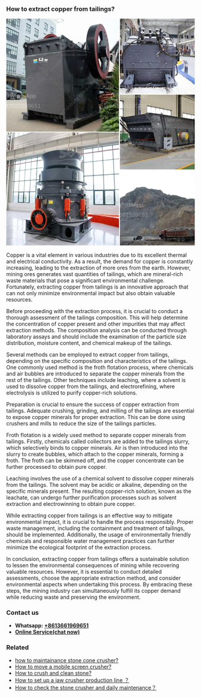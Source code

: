 <h3>How to extract copper from tailings?</h3><img src='1701745242.jpg' alt=''><p>Copper is a vital element in various industries due to its excellent thermal and electrical conductivity. As a result, the demand for copper is constantly increasing, leading to the extraction of more ores from the earth. However, mining ores generates vast quantities of tailings, which are mineral-rich waste materials that pose a significant environmental challenge. Fortunately, extracting copper from tailings is an innovative approach that can not only minimize environmental impact but also obtain valuable resources.</p><p>Before proceeding with the extraction process, it is crucial to conduct a thorough assessment of the tailings composition. This will help determine the concentration of copper present and other impurities that may affect extraction methods. The composition analysis can be conducted through laboratory assays and should include the examination of the particle size distribution, moisture content, and chemical makeup of the tailings.</p><p>Several methods can be employed to extract copper from tailings, depending on the specific composition and characteristics of the tailings. One commonly used method is the froth flotation process, where chemicals and air bubbles are introduced to separate the copper minerals from the rest of the tailings. Other techniques include leaching, where a solvent is used to dissolve copper from the tailings, and electrorefining, where electrolysis is utilized to purify copper-rich solutions.</p><p>Preparation is crucial to ensure the success of copper extraction from tailings. Adequate crushing, grinding, and milling of the tailings are essential to expose copper minerals for proper extraction. This can be done using crushers and mills to reduce the size of the tailings particles.</p><p>Froth flotation is a widely used method to separate copper minerals from tailings. Firstly, chemicals called collectors are added to the tailings slurry, which selectively binds to copper minerals. Air is then introduced into the slurry to create bubbles, which attach to the copper minerals, forming a froth. The froth can be skimmed off, and the copper concentrate can be further processed to obtain pure copper.</p><p>Leaching involves the use of a chemical solvent to dissolve copper minerals from the tailings. The solvent may be acidic or alkaline, depending on the specific minerals present. The resulting copper-rich solution, known as the leachate, can undergo further purification processes such as solvent extraction and electrowinning to obtain pure copper.</p><p>While extracting copper from tailings is an effective way to mitigate environmental impact, it is crucial to handle the process responsibly. Proper waste management, including the containment and treatment of tailings, should be implemented. Additionally, the usage of environmentally friendly chemicals and responsible water management practices can further minimize the ecological footprint of the extraction process.</p><p>In conclusion, extracting copper from tailings offers a sustainable solution to lessen the environmental consequences of mining while recovering valuable resources. However, it is essential to conduct detailed assessments, choose the appropriate extraction method, and consider environmental aspects when undertaking this process. By embracing these steps, the mining industry can simultaneously fulfill its copper demand while reducing waste and preserving the environment.</p><h3>Contact us</h3><ul><li><strong>Whatsapp:&nbsp;<a href="https://wa.me/8613661969651">+8613661969651</a></strong></li><li><a href="https://swt.shibang-china.com/?git&amp;zhl&amp;How to extract copper from tailings"><strong>Online Service(chat now)</strong></a></li></ul><h3>Related</h3><ul><li><a href='how to maintainance stone cone crusher.md'>how to maintainance stone cone crusher?</a></li><li><a href='How to move a mobile screen crusher.md'>How to move a mobile screen crusher?</a></li><li><a href='How to crush and clean stone.md'>How to crush and clean stone?</a></li><li><a href='How to set up a jaw crusher production line ？.md'>How to set up a jaw crusher production line ？</a></li><li><a href='How to check the stone crusher and daily maintenance？.md'>How to check the stone crusher and daily maintenance？</a></li></ul>
